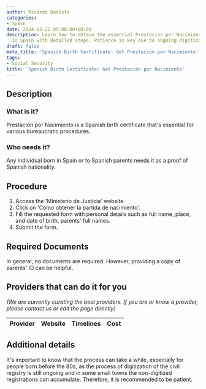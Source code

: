 ```yaml
---
author: Ricardo Batista
categories:
- Spain
date: 2024-05-22 05:00:00+00:00
description: Learn how to obtain the essential Prestación por Nacimiento birth certificate
  in Spain with detailed steps. Patience is key due to ongoing digitization.
draft: false
meta_title: 'Spanish Birth Certificate: Get Prestación por Nacimiento'
tags:
- Social Security
title: 'Spanish Birth Certificate: Get Prestación por Nacimiento'
---
```



## Description

### What is it?

Prestación por Nacimiento is a Spanish birth certificate that's essential for various bureaucratic procedures.

### Who needs it?

Any individual born in Spain or to Spanish parents needs it as a proof of Spanish nationality.

## Procedure

1. Access the 'Ministerio de Justicia' website.
2. Click on 'Cómo obtener la partida de nacimiento'.
3. Fill the requested form with personal details such as full name, place, and date of birth, parents' full names.
4. Submit the form.

## Required Documents

In general, no documents are required. However, providing a copy of parents' ID can be helpful.

## Providers that can do it for you

_(We are currently curating the best providers. If you are or know a provider, please contact us or edit the page directly)_

| Provider        |     Website     |     Timelines    |       Cost      |
| --------------- | --------------- |  :-------------: | :-------------: |

## Additional details

It's important to know that the process can take a while, especially for people born before the 80s, as the process of digitization of the civil registry is still ongoing and in some small towns the non-digitized registrations can accumulate. Therefore, it is recommended to be patient.
